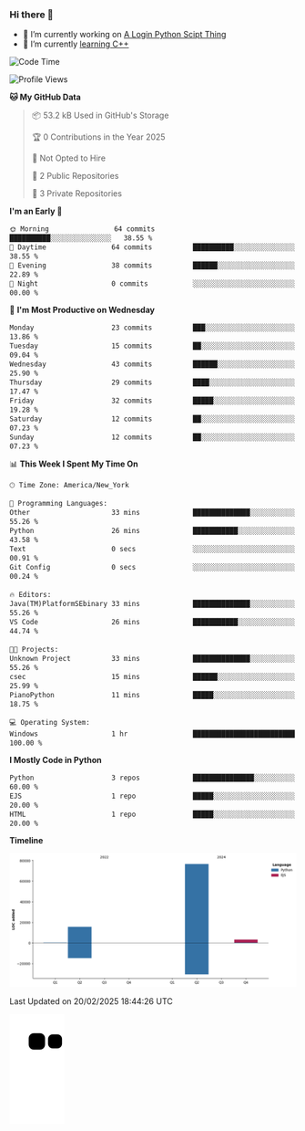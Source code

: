 ### Hi there 👋

<!--
**Iplay6432/Iplay6432** is a ✨ _special_ ✨ repository because its `README.md` (this file) appears on your GitHub profile.

Here are some ideas to get you started:

- 🔭 I’m currently working on ...
- 🌱 I’m currently learning ...
- 👯 I’m looking to collaborate on ...
- 🤔 I’m looking for help with ...
- 💬 Ask me about ...
- 📫 How to reach me: ...
- 😄 Pronouns: ...
- ⚡ Fun fact: ...
-->
- 🔭 I’m currently working on [A Login Python Scipt Thing](https://github.com/Iplay6432/Lugin-but-no-Pygame-)
- 🌱 I’m currently [learning C++](https://github.com/Iplay6432/LearningCpp)


<!--START_SECTION:waka-->
![Code Time](http://img.shields.io/badge/Code%20Time-107%20hrs%2028%20mins-blue)

![Profile Views](http://img.shields.io/badge/Profile%20Views-0-blue)

**🐱 My GitHub Data** 

> 📦 53.2 kB Used in GitHub's Storage 
 > 
> 🏆 0 Contributions in the Year 2025
 > 
> 🚫 Not Opted to Hire
 > 
> 📜 2 Public Repositories 
 > 
> 🔑 3 Private Repositories 
 > 
**I'm an Early 🐤** 

```text
🌞 Morning                64 commits          ██████████░░░░░░░░░░░░░░░   38.55 % 
🌆 Daytime                64 commits          ██████████░░░░░░░░░░░░░░░   38.55 % 
🌃 Evening                38 commits          ██████░░░░░░░░░░░░░░░░░░░   22.89 % 
🌙 Night                  0 commits           ░░░░░░░░░░░░░░░░░░░░░░░░░   00.00 % 
```
📅 **I'm Most Productive on Wednesday** 

```text
Monday                   23 commits          ███░░░░░░░░░░░░░░░░░░░░░░   13.86 % 
Tuesday                  15 commits          ██░░░░░░░░░░░░░░░░░░░░░░░   09.04 % 
Wednesday                43 commits          ██████░░░░░░░░░░░░░░░░░░░   25.90 % 
Thursday                 29 commits          ████░░░░░░░░░░░░░░░░░░░░░   17.47 % 
Friday                   32 commits          █████░░░░░░░░░░░░░░░░░░░░   19.28 % 
Saturday                 12 commits          ██░░░░░░░░░░░░░░░░░░░░░░░   07.23 % 
Sunday                   12 commits          ██░░░░░░░░░░░░░░░░░░░░░░░   07.23 % 
```


📊 **This Week I Spent My Time On** 

```text
🕑︎ Time Zone: America/New_York

💬 Programming Languages: 
Other                    33 mins             ██████████████░░░░░░░░░░░   55.26 % 
Python                   26 mins             ███████████░░░░░░░░░░░░░░   43.58 % 
Text                     0 secs              ░░░░░░░░░░░░░░░░░░░░░░░░░   00.91 % 
Git Config               0 secs              ░░░░░░░░░░░░░░░░░░░░░░░░░   00.24 % 

🔥 Editors: 
Java(TM)PlatformSEbinary 33 mins             ██████████████░░░░░░░░░░░   55.26 % 
VS Code                  26 mins             ███████████░░░░░░░░░░░░░░   44.74 % 

🐱‍💻 Projects: 
Unknown Project          33 mins             ██████████████░░░░░░░░░░░   55.26 % 
csec                     15 mins             ██████░░░░░░░░░░░░░░░░░░░   25.99 % 
PianoPython              11 mins             █████░░░░░░░░░░░░░░░░░░░░   18.75 % 

💻 Operating System: 
Windows                  1 hr                █████████████████████████   100.00 % 
```

**I Mostly Code in Python** 

```text
Python                   3 repos             ███████████████░░░░░░░░░░   60.00 % 
EJS                      1 repo              █████░░░░░░░░░░░░░░░░░░░░   20.00 % 
HTML                     1 repo              █████░░░░░░░░░░░░░░░░░░░░   20.00 % 
```



**Timeline**

![Lines of Code chart](https://raw.githubusercontent.com/Iplay6432/Iplay6432/main/assets/bar_graph.png)


 Last Updated on 20/02/2025 18:44:26 UTC
<!--END_SECTION:waka-->

![snake](https://raw.githubusercontent.com/Iplay6432/Iplay6432/output/github-contribution-grid-snake.svg)
